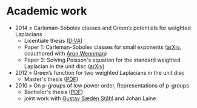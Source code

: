 # Academic work
* 2014 &raquo; Carleman-Sobolev classes and Green’s potentials for weighted Laplacians
  - Licentiate thesis ([DiVA](http://urn.kb.se/resolve?urn=urn:nbn:se:kth:diva-145012))
  - Paper 1: Carleman-Sobolev classes for small exponents (<a href="https://arxiv.org/abs/1404.3127">arXiv</a>,
    coauthored with [Aron Wennman](https://people.kth.se/~aronw))
  - Paper 2: Solving Poisson's equation for the standard weighted Laplacian in the unit disc ([arXiv](https://arxiv.org/abs/1306.2199))
* 2012 &raquo; Green’s function for two weighted Laplacians in the unit disc
  - Master's thesis ([PDF](https://rootmos-static.ams3.cdn.digitaloceanspaces.com/gbehm-masters-thesis-2012-02-15.pdf))
* 2010 &raquo; On p-groups of low power order, Representations of p-groups
  - Bachelor's thesis ([PDF](https://rootmos-static.ams3.cdn.digitaloceanspaces.com/p-groups.pdf))
  - joint work with [Gustav Sædén Ståhl](https://people.kth.se/~gss) and Johan Laine
